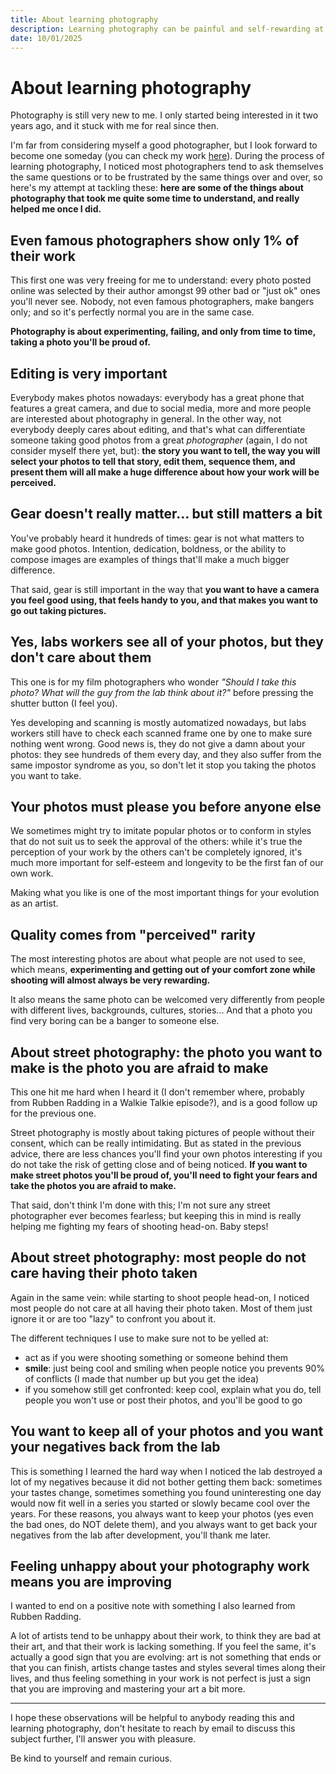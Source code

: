 ```yaml
---
title: About learning photography
description: Learning photography can be painful and self-rewarding at the same time, here are things I understood along the path
date: 10/01/2025
---
```


# About learning photography

Photography is still very new to me. I only started being interested in it two years ago, and it stuck with me for real since then.

I'm far from considering myself a good photographer, but I look forward to become one someday (you can check my work [here](/photographs.html)). During the process of learning photography, I noticed most photographers tend to ask themselves the same questions or to be frustrated by the same things over and over, so here's my attempt at tackling these: **here are some of the things about photography that took me quite some time to understand, and really helped me once I did.**

## Even famous photographers show only 1% of their work

This first one was very freeing for me to understand: every photo posted online was selected by their author amongst 99 other bad or "just ok" ones you'll never see. Nobody, not even famous photographers, make bangers only; and so it's perfectly normal you are in the same case.

**Photography is about experimenting, failing, and only from time to time, taking a photo you'll be proud of.**

## Editing is very important

Everybody makes photos nowadays: everybody has a great phone that features a great camera, and due to social media, more and more people are interested about photography in general. In the other way, not everybody deeply cares about editing, and that's what can differentiate someone taking good photos from a great *photographer* (again, I do not consider myself there yet, but): **the story you want to tell, the way you will select your photos to tell that story, edit them, sequence them, and present them will all make a huge difference about how your work will be perceived.**

## Gear doesn't really matter... but still matters a bit

You've probably heard it hundreds of times: gear is not what matters to make good photos. Intention, dedication, boldness, or the ability to compose images are examples of things that'll make a much bigger difference.

That said, gear is still important in the way that **you want to have a camera you feel good using, that feels handy to you, and that makes you want to go out taking pictures.**

## Yes, labs workers see all of your photos, but they don't care about them

This one is for my film photographers who wonder _"Should I take this photo? What will the guy from the lab think about it?"_ before pressing the shutter button (I feel you).

Yes developing and scanning is mostly automatized nowadays, but labs workers still have to check each scanned frame one by one to make sure nothing went wrong. Good news is, they do not give a damn about your photos: they see hundreds of them every day, and they also suffer from the same impostor syndrome as you, so don't let it stop you taking the photos you want to take. 

## Your photos must please you before anyone else

We sometimes might try to imitate popular photos or to conform in styles that do not suit us to seek the approval of the others: while it's true the perception of your work by the others can't be completely ignored, it's much more important for self-esteem and longevity to be the first fan of our own work. 

Making what you like is one of the most important things for your evolution as an artist.

## Quality comes from "perceived" rarity

The most interesting photos are about what people are not used to see, which means, **experimenting and getting out of your comfort zone while shooting will almost always be very rewarding.**

It also means the same photo can be welcomed very differently from people with different lives, backgrounds, cultures, stories... And that a photo you find very boring can be a banger to someone else.

## About street photography: the photo you want to make is the photo you are afraid to make

This one hit me hard when I heard it (I don't remember where, probably from Rubben Radding in a Walkie Talkie episode?), and is a good follow up for the previous one.

Street photography is mostly about taking pictures of people without their consent, which can be really intimidating. But as stated in the previous advice, there are less chances you'll find your own photos interesting if you do not take the risk of getting close and of being noticed. **If you want to make street photos you'll be proud of, you'll need to fight your fears and take the photos you are afraid to make.**

That said, don't think I'm done with this; I'm not sure any street photographer ever becomes fearless; but keeping this in mind is really helping me fighting my fears of shooting head-on. Baby steps! 

## About street photography: most people do not care having their photo taken

Again in the same vein: while starting to shoot people head-on, I noticed most people do not care at all having their photo taken. Most of them just ignore it or are too "lazy" to confront you about it.

The different techniques I use to make sure not to be yelled at:

- act as if you were shooting something or someone behind them
- **smile**: just being cool and smiling when people notice you prevents 90% of conflicts (I made that number up but you get the idea)
- if you somehow still get confronted: keep cool, explain what you do, tell people you won't use or post their photos, and you'll be good to go

## You want to keep all of your photos and you want your negatives back from the lab

This is something I learned the hard way when I noticed the lab destroyed a lot of my negatives because it did not bother getting them back: sometimes your tastes change, sometimes something you found uninteresting one day would now fit well in a series you started or slowly became cool over the years. For these reasons, you always want to keep your photos (yes even the bad ones, do NOT delete them), and you always want to get back your negatives from the lab after development, you'll thank me later. 

## Feeling unhappy about your photography work means you are improving 

I wanted to end on a positive note with something I also learned from Rubben Radding.

A lot of artists tend to be unhappy about their work, to think they are bad at their art, and that their work is lacking something. If you feel the same, it's actually a good sign that you are evolving: art is not something that ends or that you can finish, artists change tastes and styles several times along their lives, and thus feeling something in your work is not perfect is just a sign that you are improving and mastering your art a bit more.

---

I hope these observations will be helpful to anybody reading this and learning photography, don't hesitate to reach by email to discuss this subject further, I'll answer you with pleasure.

Be kind to yourself and remain curious. 